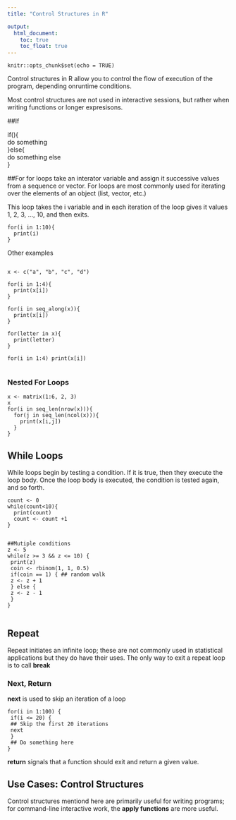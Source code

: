 ```yaml
---
title: "Control Structures in R"

output:
  html_document:
    toc: true
    toc_float: true
---
```


```{r setup, include=FALSE}
knitr::opts_chunk$set(echo = TRUE)
```


Control structures in R allow you to control the flow of execution of the program, depending onruntime conditions. 

Most control structures are not used in interactive sessions, but rather when writing functions or longer expresisons.  

##If

if(<condition>){  
  do something  
}else{  
  do something else  
}


##For
for loops take an interator variable and assign it successive values from a sequence or vector. For loops are most commonly used for iterating over the elements of an object (list, vector, etc.)

This loop takes the i variable and in each iteration of the loop gives it values 1, 2, 3, ..., 10, and then
exits.

```{r}
for(i in 1:10){
  print(i)
}
```


Other examples

```{r}

x <- c("a", "b", "c", "d")

for(i in 1:4){
  print(x[i])
}

for(i in seq_along(x)){
  print(x[i])
}

for(letter in x){
  print(letter)
}

for(i in 1:4) print(x[i])


```

### Nested For Loops

```{r}
x <- matrix(1:6, 2, 3)
x
for(i in seq_len(nrow(x))){
  for(j in seq_len(ncol(x))){
    print(x[i,j])
  }
}

```

## While Loops


While loops begin by testing a condition. If it is true, then they execute the loop body. Once the loop body is executed, the condition is tested again, and so forth.

```{r}
count <- 0
while(count<10){
  print(count)
  count <- count +1
}


##Mutiple conditions
z <- 5
while(z >= 3 && z <= 10) {
 print(z)
 coin <- rbinom(1, 1, 0.5)
 if(coin == 1) { ## random walk
 z <- z + 1
 } else {
 z <- z - 1
 }
}


```



## Repeat


Repeat initiates an infinite loop; these are not commonly used in statistical applications but they do
have their uses. The only way to exit a repeat loop is to call **break**


### Next, Return

**next** is used to skip an iteration of a loop

```{r}
for(i in 1:100) {
 if(i <= 20) {
 ## Skip the first 20 iterations
 next
 }
 ## Do something here
}
```

**return** signals that a function should exit and return a given value.

## Use Cases: Control Structures

Control structures mentiond here are primarily useful for writing programs; for command-line interactive work, the **apply functions** are more useful.






